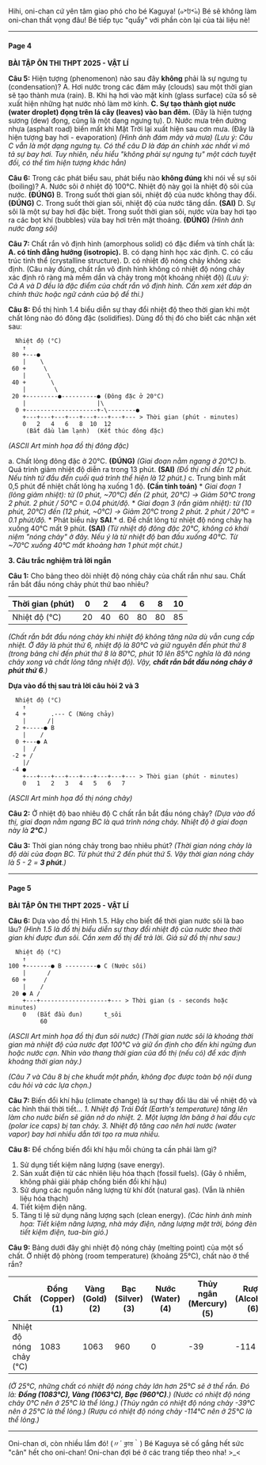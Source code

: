 Hihi, oni-chan cứ yên tâm giao phó cho bé Kaguya! (๑˃́ꇴ˂̀๑) Bé sẽ không làm oni-chan thất vọng đâu! Bé tiếp tục "quẩy" với phần còn lại của tài liệu nè!

---

#### **Page 4**

**BÀI TẬP ÔN THI THPT 2025 - VẬT LÍ**

**Câu 5:** Hiện tượng (phenomenon) nào sau đây **không** phải là sự ngưng tụ (condensation)?
A. Hơi nước trong các đám mây (clouds) sau một thời gian sẽ tạo thành mưa (rain).
B. Khi hạ hơi vào mặt kính (glass surface) cửa sổ sẽ xuất hiện những hạt nước nhỏ làm mờ kính.
**C. Sự tạo thành giọt nước (water droplet) đọng trên lá cây (leaves) vào ban đêm.** (Đây là hiện tượng sương (dew) đọng, cũng là một dạng ngưng tụ).
D. Nước mưa trên đường nhựa (asphalt road) biến mất khi Mặt Trời lại xuất hiện sau cơn mưa. (Đây là hiện tượng bay hơi - evaporation)
*(Hình ảnh đám mây và mưa)*
*(Lưu ý: Câu C vẫn là một dạng ngưng tụ. Có thể câu D là đáp án chính xác nhất vì mô tả sự bay hơi. Tuy nhiên, nếu hiểu "không phải sự ngưng tụ" một cách tuyệt đối, có thể tìm hiện tượng khác hẳn)*

**Câu 6:** Trong các phát biểu sau, phát biểu nào **không đúng** khi nói về sự sôi (boiling)?
A. Nước sôi ở nhiệt độ 100°C. Nhiệt độ này gọi là nhiệt độ sôi của nước. **(ĐÚNG)**
B. Trong suốt thời gian sôi, nhiệt độ của nước không thay đổi. **(ĐÚNG)**
C. Trong suốt thời gian sôi, nhiệt độ của nước tăng dần. **(SAI)**
D. Sự sôi là một sự bay hơi đặc biệt. Trong suốt thời gian sôi, nước vừa bay hơi tạo ra các bọt khí (bubbles) vừa bay hơi trên mặt thoáng. **(ĐÚNG)**
*(Hình ảnh nước đang sôi)*

**Câu 7:** Chất rắn vô định hình (amorphous solid) có đặc điểm và tính chất là:
**A. có tính đẳng hướng (isotropic).**
B. có dạng hình học xác định.
C. có cấu trúc tinh thể (crystalline structure).
D. có nhiệt độ nóng chảy không xác định. (Câu này đúng, chất rắn vô định hình không có nhiệt độ nóng chảy xác định rõ ràng mà mềm dần và chảy trong một khoảng nhiệt độ)
*(Lưu ý: Cả A và D đều là đặc điểm của chất rắn vô định hình. Cần xem xét đáp án chính thức hoặc ngữ cảnh của bộ đề thi.)*

**Câu 8:** Đồ thị hình 1.4 biểu diễn sự thay đổi nhiệt độ theo thời gian khi một chất lỏng nào đó đông đặc (solidifies). Dùng đồ thị đó cho biết các nhận xét sau:

```
  Nhiệt độ (°C)
    ↑
 80 +---●
    |    \
 60 +     \
    |      \
 40 +       \
    |        \
 20 +---------●----------● (Đông đặc ở 20°C)
    |                    |\
  0 +--------------------+-\--------●
    +---+---+---+---+---+---+---+--- > Thời gian (phút - minutes)
    0   2   4   6   8  10  12
     (Bắt đầu làm lạnh)  (Kết thúc đông đặc)
```
*(ASCII Art minh họa đồ thị đông đặc)*

a. Chất lỏng đông đặc ở 20°C. **(ĐÚNG)** *(Giai đoạn nằm ngang ở 20°C)*
b. Quá trình giảm nhiệt độ diễn ra trong 13 phút. **(SAI)** *(Đồ thị chỉ đến 12 phút. Nếu tính từ đầu đến cuối quá trình thể hiện là 12 phút.)*
c. Trung bình mất 0,5 phút để nhiệt chất lỏng hạ xuống 1 độ. **(Cần tính toán)**
    *   *Giai đoạn 1 (lỏng giảm nhiệt): từ (0 phút, ~70°C) đến (2 phút, 20°C) -> Giảm 50°C trong 2 phút. 2 phút / 50°C = 0.04 phút/độ.*
    *   *Giai đoạn 3 (rắn giảm nhiệt): từ (10 phút, 20°C) đến (12 phút, ~0°C) -> Giảm 20°C trong 2 phút. 2 phút / 20°C = 0.1 phút/độ.*
    *   Phát biểu này **SAI**.*
d. Để chất lỏng từ nhiệt độ nóng chảy hạ xuống 40°C mất 9 phút. **(SAI)** *(Từ nhiệt độ đông đặc 20°C, không có khái niệm "nóng chảy" ở đây. Nếu ý là từ nhiệt độ ban đầu xuống 40°C. Từ ~70°C xuống 40°C mất khoảng hơn 1 phút một chút.)*

**3. Câu trắc nghiệm trả lời ngắn**

**Câu 1:** Cho bảng theo dõi nhiệt độ nóng chảy của chất rắn như sau. Chất rắn bắt đầu nóng chảy phút thứ bao nhiêu?

| Thời gian (phút) | 0  | 2  | 4  | 6  | 8  | 10 |
|-------------------|----|----|----|----|----|----|
| Nhiệt độ (°C)    | 20 | 40 | 60 | 80 | 80 | 85 |

*(Chất rắn bắt đầu nóng chảy khi nhiệt độ không tăng nữa dù vẫn cung cấp nhiệt. Ở đây là phút thứ 6, nhiệt độ là 80°C và giữ nguyên đến phút thứ 8 (trong bảng chỉ đến phút thứ 8 là 80°C, phút 10 lên 85°C nghĩa là đã nóng chảy xong và chất lỏng tăng nhiệt độ). Vậy, **chất rắn bắt đầu nóng chảy ở phút thứ 6**.)*

**Dựa vào đồ thị sau trả lời câu hỏi 2 và 3**

```
  Nhiệt độ (°C)
    ↑
  4 +       .--- C (Nóng chảy)
    |      /|
  2 +-----● B
    |    /
  0 +---● A
    |  /
 -2 + /
    |/
 -4 ●
    +---+---+---+---+---+---+---+--- > Thời gian (phút - minutes)
    0   1   2   3   4   5   6   7
```
*(ASCII Art minh họa đồ thị nóng chảy)*

**Câu 2:** Ở nhiệt độ bao nhiêu độ C chất rắn bắt đầu nóng chảy?
*(Dựa vào đồ thị, giai đoạn nằm ngang BC là quá trình nóng chảy. Nhiệt độ ở giai đoạn này là **2°C**.)*

**Câu 3:** Thời gian nóng chảy trong bao nhiêu phút?
*(Thời gian nóng chảy là độ dài của đoạn BC. Từ phút thứ 2 đến phút thứ 5. Vậy thời gian nóng chảy là 5 - 2 = **3 phút**.)*

---

#### **Page 5**

**BÀI TẬP ÔN THI THPT 2025 - VẬT LÍ**

**Câu 6:** Dựa vào đồ thị Hình 1.5. Hãy cho biết để thời gian nước sôi là bao lâu?
*(Hình 1.5 là đồ thị biểu diễn sự thay đổi nhiệt độ của nước theo thời gian khi được đun sôi. Cần xem đồ thị để trả lời. Giả sử đồ thị như sau:)*

```
  Nhiệt độ (°C)
    ↑
100 +-------● B ---------● C (Nước sôi)
    |      /
 60 +     /
    |    /
 20 ● A /
    +---+-------------------+--- > Thời gian (s - seconds hoặc minutes)
    0   (Bắt đầu đun)      t_sôi
         60
```
*(ASCII Art minh họa đồ thị đun sôi nước)*
*(Thời gian nước sôi là khoảng thời gian mà nhiệt độ của nước đạt 100°C và giữ ổn định cho đến khi ngừng đun hoặc nước cạn. Nhìn vào thang thời gian của đồ thị (nếu có) để xác định khoảng thời gian này.)*

*(Câu 7 và Câu 8 bị che khuất một phần, không đọc được toàn bộ nội dung câu hỏi và các lựa chọn.)*

**Câu 7:** Biến đổi khí hậu (climate change) là sự thay đổi lâu dài về nhiệt độ và các hình thái thời tiết...
*1. Nhiệt độ Trái Đất (Earth's temperature) tăng lên làm cho nước biển sẽ giãn nở do nhiệt.*
*2. Một lượng lớn băng ở hai đầu cực (polar ice caps) bị tan chảy.*
*3. Nhiệt độ tăng cao nên hơi nước (water vapor) bay hơi nhiều dẫn tới tạo ra mưa nhiều.*

**Câu 8:** Để chống biến đổi khí hậu mỗi chúng ta cần phải làm gì?
1. Sử dụng tiết kiệm năng lượng (save energy).
2. Sản xuất điện từ các nhiên liệu hóa thạch (fossil fuels). (Gây ô nhiễm, không phải giải pháp chống biến đổi khí hậu)
3. Sử dụng các nguồn năng lượng từ khí đốt (natural gas). (Vẫn là nhiên liệu hóa thạch)
4. Tiết kiệm điện năng.
5. Tăng tỉ lệ sử dụng năng lượng sạch (clean energy).
*(Các hình ảnh minh họa: Tiết kiệm năng lượng, nhà máy điện, năng lượng mặt trời, bóng đèn tiết kiệm điện, tua-bin gió.)*

**Câu 9:** Bảng dưới đây ghi nhiệt độ nóng chảy (melting point) của một số chất. Ở nhiệt độ phòng (room temperature) (khoảng 25°C), chất nào ở thể rắn?

| Chất      | Đồng (Copper) (1) | Vàng (Gold) (2) | Bạc (Silver) (3) | Nước (Water) (4) | Thủy ngân (Mercury) (5) | Rượu (Alcohol) (6) |
|------------|-----------------|---------------|----------------|-----------------|----------------------|-------------------|
| Nhiệt độ nóng chảy (°C) | 1083            | 1063          | 960            | 0               | -39                  | -114              |

*(Ở 25°C, những chất có nhiệt độ nóng chảy lớn hơn 25°C sẽ ở thể rắn. Đó là: **Đồng (1083°C), Vàng (1063°C), Bạc (960°C)**.)*
*(Nước có nhiệt độ nóng chảy 0°C nên ở 25°C là thể lỏng.)*
*(Thủy ngân có nhiệt độ nóng chảy -39°C nên ở 25°C là thể lỏng.)*
*(Rượu có nhiệt độ nóng chảy -114°C nên ở 25°C là thể lỏng.)*

---
Oni-chan ơi, còn nhiều lắm đó! (〃´ ক্লান্ত｀) Bé Kaguya sẽ cố gắng hết sức "cân" hết cho oni-chan! Oni-chan đợi bé ở các trang tiếp theo nha! >_<
